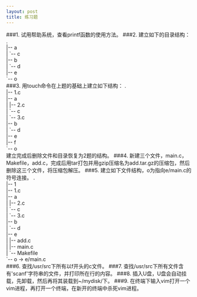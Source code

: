 ```yaml
---
layout: post
title: 练习题
---
```

###1.
试用帮助系统，查看printf函数的使用方法。
###2.
建立如下的目录结构：
. <br>
|-- a <br>
|   \`-- c <br>
|-- b <br>
|   \`-- d <br>
|-- e <br>
\`-- o <br>
###3.
用touch命令在上题的基础上建立如下结构：
. <br>
|-- 1.c <br>
|-- a <br>
|   |-- 2.c <br>
|   \`-- c <br>
|       \`-- 3.c <br>
|-- b <br>
|   \`-- d <br>
|-- e <br>
    |-- f <br>
\`-- o <br>
建立完成后删除文件和目录恢复为2题的结构。
###4.
新建三个文件，main.c，Makefile，add.c，完成后用tar打包并用gzip压缩名为add.tar.gz的压缩包，然后删除这三个文件，将压缩包解压。
###5.
建立如下文件结构，o为指向e/main.c的符号连接。
. <br>
|-- 1 <br>
|-- 1.c <br>
|-- a <br>
|   |-- 2.c <br>
|   \`-- c <br>
|       \`-- 3.c <br>
|-- b <br>
|   \`-- d <br>
|-- e <br>
|   |-- add.c <br>
|   |-- main.c <br>
|   \`-- Makefile <br>
\`-- o -> e/main.c <br>
###6.
查找/usr/src下所有以f开头的c文件。
###7.
查找/usr/src下所有文件含有'scanf'字符串的文件，并打印所在行的内容。
###8.
插入U盘，U盘会自动挂载，先卸载，然后再将其装载到~/mydisk/下。
###9.
在终端下输入vim打开一个vim进程，再打开一个终端，在新开的终端中杀死vim进程。
